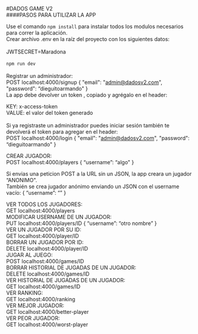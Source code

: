 #DADOS GAME V2<br>
####PASOS PARA UTILIZAR LA APP<br>

Use el comando `npm install` para instalar todos los modulos necesarios para correr la aplicación.<br> 
Crear archivo .env en la raíz del proyecto con los siguientes datos:<br><br>
JWTSECRET=Maradona
<br><br>
`npm run dev`
<br><br>
Registrar un administrador:<br>
POST localhost:4000/signup
{
"email": "admin@dadosv2.com",
"password": “dieguitoarmando"
}
<br>
La app debe devolver un token , copiado y agrégalo en el header:<br>

KEY: x-access-token<br>
VALUE: el valor del token generado<br>
<br>
Si ya registraste un administrador puedes iniciar sesión también te devolverá el token para agregar en el header:<br>
POST localhost:4000/login
{
"email": "admin@dadosv2.com",
"password": “dieguitoarmando"
}

CREAR JUGADOR:<br>
POST localhost:4000/players 
{
“username”: “algo"
}

Si envias una peticion POST a la URL sin un JSON, la app creara un jugador “ANONIMO".<br>
También se crea jugador anónimo enviando un JSON con el username vacío: 
{
“username”: “”
}

VER TODOS LOS JUGADORES:<br>
GET localhost:4000/players
<br>
MODIFICAR USERNAME DE UN JUGADOR:<br>
PUT localhost:4000/players/ID 
{
“username”: “otro nombre”
}
<br>
VER UN JUGADOR POR SU ID:<br>
GET localhost:4000/player/ID
<br>
BORRAR UN JUGADOR POR ID:<br>
DELETE localhost:4000/player/ID
<br>
JUGAR AL JUEGO:<br>
POST localhost:4000/games/ID
<br>
BORRAR HISTORIAL DE JUGADAS DE UN JUGADOR: <br>
DELETE localhost:4000/games/ID
<br>
VER HISTORIAL DE JUGADAS DE UN JUGADOR:<br>
GET localhost:4000/games/ID
<br>
VER RANKING: <br>
GET localhost:4000/ranking
<br>
VER MEJOR JUGADOR:<br>
GET localhost:4000/better-player
<br>
VER PEOR JUGADOR:<br>
GET localhost:4000/worst-player
<br><br>